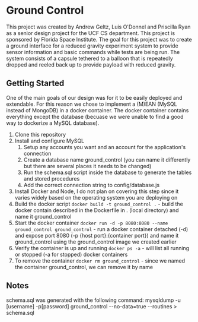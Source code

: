 # Ground Control
This project was created by Andrew Geltz, Luis O'Donnel and Priscilla Ryan as a senior design project for the UCF CS department. This project is sponsored by Florida Space Institute. The goal for this project was to create a ground interface for a reduced gravity experiment system to provide sensor information and basic commands while tests are being run. The system consists of a capsule tethered to a balloon that is repeatedly dropped and reeled back up to provide payload with reduced gravity.

## Getting Started
One of the main goals of our design was for it to be easily deployed and extendable. For this reason we chose to implement a (M)EAN (MySQL instead of MongoDB) in a docker container. The docker container contains everything except the database (becuase we were unable to find a good way to dockerize a MySQL database).

1. Clone this repository
2. Install and configure MySQL
    1. Setup any accounts you want and an account for the application's connection
    2. Create a database name ground_control (you can name it differently but there are several places it needs to be changed)
    3. Run the schema.sql script inside the database to generate the tables and stored procedures
    4. Add the correct connection string to config/database.js
3. Install Docker and Node, I do not plan on covering this step since it varies widely based on the operating system you are deploying on
4. Build the docker script `docker build -t ground_control .` - build the docker contain described in the Dockerfile in . (local directory) and name it ground_control
5. Start the docker container `docker run -d -p 8080:8080 --name ground_control ground_control` - run a docker container detached (-d) and expose port 8080 (-p {host port}:{container port}) and name it ground_control using the ground_control image we created earlier
6. Verify the container is up and running `docker ps -a` - will list all running or stopped (-a for stopped) docker containers
7. To remove the container `docker rm ground_control` - since we named the container ground_control, we can remove it by name

## Notes
schema.sql was generated with the following command:
mysqldump -u [username] -p[password] ground_control --no-data=true --routines > schema.sql

